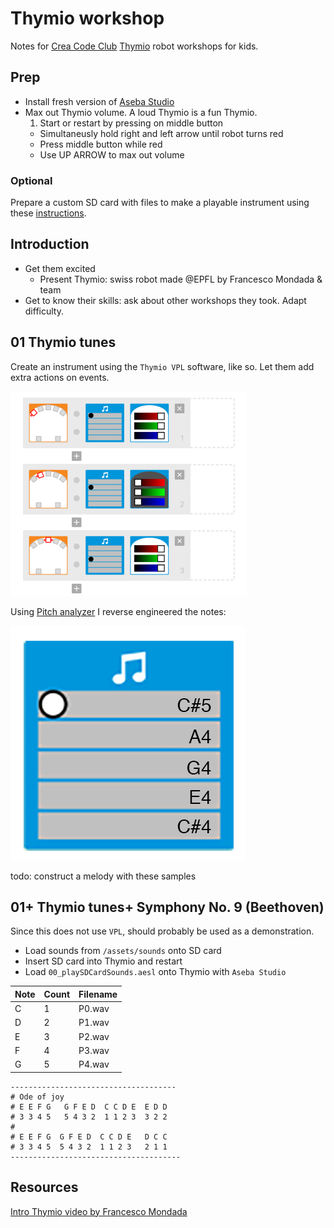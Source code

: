 # Thymio workshop

Notes for [Crea Code Club](http://codeclub.heig-vd.ch/) [Thymio]() robot workshops for kids.

## Prep
* Install fresh version of [Aseba Studio](https://www.thymio.org/en:start)
* Max out Thymio volume. A loud Thymio is a fun Thymio. 
	1. Start or restart by pressing on middle button
	* Simultaneusly hold right and left arrow until robot turns red 
	* Press middle button while red
	* Use UP ARROW to max out volume

### Optional
Prepare a custom SD card with files to make a playable instrument using these [instructions](doc/createSoundFiles.md).

## Introduction
* Get them excited
	* Present Thymio: swiss robot made @EPFL by Francesco Mondada & team
* Get to know their skills: ask about other workshops they took. Adapt difficulty.


## 01 Thymio tunes
Create an instrument using the `Thymio VPL` software, like so.
Let them add extra actions on events.

![Instrument](img/00_instrument.png)

Using [Pitch analyzer](https://itunes.apple.com/us/app/pitch-analyzer/id571243369?mt=8) 
I reverse engineered the notes: 

![Instrument](img/01_sounds.png)

todo: construct a melody with these samples

## 01+ Thymio tunes+ Symphony No. 9 (Beethoven)
Since this does not use `VPL`, should probably be used as a demonstration.

* Load sounds from `/assets/sounds` onto SD card
* Insert SD card into Thymio and restart
* Load `00_playSDCardSounds.aesl` onto Thymio with `Aseba Studio`

Note | Count | Filename 
--- | --- | --- |
C | 1 | P0.wav
D | 2 | P1.wav
E | 3 | P2.wav
F | 4 | P3.wav
G | 5 | P4.wav

```
-------------------------------------
# Ode of joy
# E E F G   G F E D  C C D E  E D D
# 3 3 4 5   5 4 3 2  1 1 2 3  3 2 2
#
# E E F G  G F E D  C C D E   D C C
# 3 3 4 5  5 4 3 2  1 1 2 3   2 1 1
--------------------------------------
```

## Resources

[Intro Thymio video by Francesco Mondada](https://www.youtube.com/watch?v=QRyqZ0E5Ez0)

